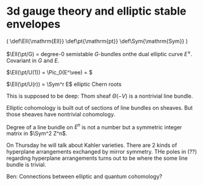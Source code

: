 # 3d gauge theory and elliptic stable envelopes
\(
    \def\Ell{\mathrm{Ell}}
    \def\pt{\mathrm{pt}}
    \def\Sym{\mathrm{Sym}}
\)

$\Ell(\pt/G) = degree-0 semistable $G$-bundles onthe dual elliptic curve $E^\vee$.  Covariant in $G$ and $E$.

$\Ell(\pt/U(1)) = \Pic_0(E^\vee) = $

$\Ell(\pt/U(r)) = \Sym^r E$ elliptic Chern roots

This is supposed to be deep: Thom sheaf $\Theta(-V)$ is a nontrivial line bundle.  

Elliptic cohomology is built out of sections of line bundles on sheaves.  But those sheaves have nontrivial cohomology.



Degree of a line bundle on $E^n$ is not a number but a symmetric integer matrix in $\Sym^2 Z^n$.

On Thursday he will talk about Kahler varieties.  There are 2 kinds of hyperplane arrangements exchanged by mirror symmetry.  THe poles in (??) regarding hyperplane arrangements turns out to be where the some line bundle is trivial.

Ben: Connections between elliptic and quantum cohomology?